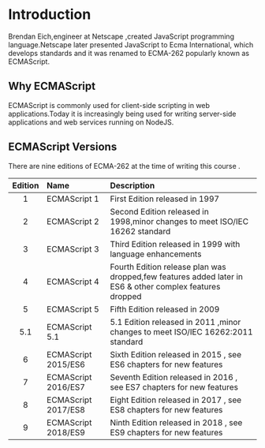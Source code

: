 # Introduction

Brendan Eich,engineer at Netscape ,created  JavaScript programming language.Netscape later presented JavaScript to Ecma International, which develops standards and it was renamed to ECMA-262 popularly known as ECMAScript.

## Why ECMAScript

ECMAScript is commonly used for client-side scripting in web applications.Today it is increasingly being used for writing server-side applications and web services running on NodeJS.

## ECMAScript Versions

There are nine editions of ECMA-262  at the time of writing this course .

|Edition |  Name    | Description|
|:----:|:----------|:-------|
| 1 | ECMAScript 1 |  First Edition released in 1997   |
| 2 | ECMAScript 2 |  Second Edition released in 1998,minor changes to meet ISO/IEC 16262 standard   |
| 3 | ECMAScript 3|  Third Edition released in 1999 with language enhancements |
| 4 | ECMAScript 4|  Fourth Edition release plan was dropped,few features added later in ES6 & other complex features dropped |
| 5 | ECMAScript 5|  Fifth Edition released in 2009|
| 5.1 | ECMAScript 5.1|  5.1 Edition released in 2011 ,minor changes to meet ISO/IEC 16262:2011 standard|
| 6 | ECMAScript 2015/ES6|  Sixth Edition released in 2015 , see ES6 chapters for new features|
| 7 | ECMAScript 2016/ES7|  Seventh Edition released in 2016 , see ES7 chapters for new features|
| 8 | ECMAScript 2017/ES8|  Eight Edition released in 2017 , see ES8 chapters for new features|
| 9 | ECMAScript 2018/ES9|  Ninth Edition released in 2018 , see ES9 chapters for new features|